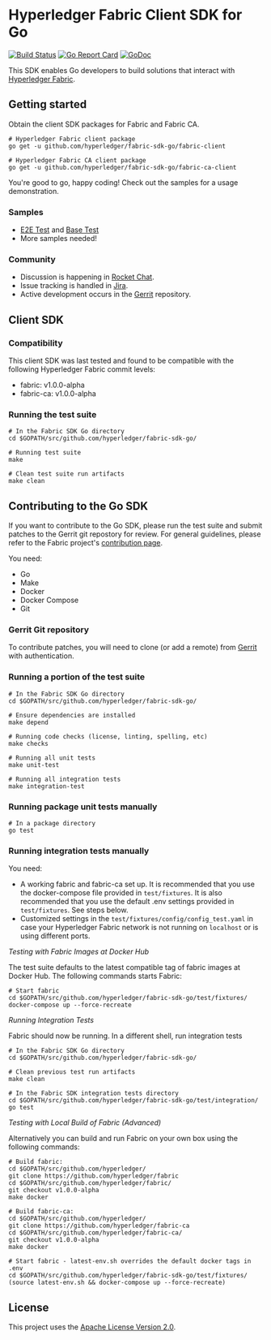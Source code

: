 # Hyperledger Fabric Client SDK for Go

[![Build Status](https://jenkins.hyperledger.org/buildStatus/icon?job=fabric-sdk-go-tests-merge-x86_64)](https://jenkins.hyperledger.org/job/fabric-sdk-go-tests-merge-x86_64)
[![Go Report Card](https://goreportcard.com/badge/github.com/hyperledger/fabric-sdk-go)](https://goreportcard.com/report/github.com/hyperledger/fabric-sdk-go)
[![GoDoc](https://godoc.org/github.com/hyperledger/fabric-sdk-go?status.svg)](https://godoc.org/github.com/hyperledger/fabric-sdk-go)

This SDK enables Go developers to build solutions that interact with [Hyperledger Fabric](http://hyperledger-fabric.readthedocs.io/en/latest/).

## Getting started

Obtain the client SDK packages for Fabric and Fabric CA.

```
# Hyperledger Fabric client package
go get -u github.com/hyperledger/fabric-sdk-go/fabric-client

# Hyperledger Fabric CA client package
go get -u github.com/hyperledger/fabric-sdk-go/fabric-ca-client
```

You're good to go, happy coding! Check out the samples for a usage demonstration.

### Samples

- [E2E Test](test/integration/end_to_end_test.go) and [Base Test](test/integration/base_test_setup.go)
- More samples needed!

### Community

- Discussion is happening in [Rocket Chat](https://chat.hyperledger.org/channel/fabric-sdk-go).
- Issue tracking is handled in [Jira](https://jira.hyperledger.org/secure/RapidBoard.jspa?projectKey=FAB&rapidView=7&view=planning). 
- Active development occurs in the [Gerrit](https://gerrit.hyperledger.org/r/#/admin/projects/fabric-sdk-go)
repository.

## Client SDK

### Compatibility

This client SDK was last tested and found to be compatible with the following Hyperledger Fabric commit levels:
- fabric: v1.0.0-alpha
- fabric-ca: v1.0.0-alpha

### Running the test suite

```
# In the Fabric SDK Go directory
cd $GOPATH/src/github.com/hyperledger/fabric-sdk-go/

# Running test suite
make

# Clean test suite run artifacts
make clean
```

## Contributing to the Go SDK

If you want to contribute to the Go SDK, please run the test suite and submit patches to the Gerrit git repostory for review. For general guidelines, please refer to the Fabric project's [contribution page](http://hyperledger-fabric.readthedocs.io/en/latest/CONTRIBUTING.html).

You need:
- Go
- Make
- Docker
- Docker Compose
- Git

### Gerrit Git repository

To contribute patches, you will need to clone (or add a remote) from [Gerrit](https://gerrit.hyperledger.org/r/#/admin/projects/fabric-sdk-go) with authentication.

### Running a portion of the test suite

```
# In the Fabric SDK Go directory
cd $GOPATH/src/github.com/hyperledger/fabric-sdk-go/

# Ensure dependencies are installed
make depend

# Running code checks (license, linting, spelling, etc)
make checks

# Running all unit tests
make unit-test

# Running all integration tests
make integration-test
```

### Running package unit tests manually

```
# In a package directory
go test
```

### Running integration tests manually

You need:
- A working fabric and fabric-ca set up. It is recommended that you use the docker-compose file provided in `test/fixtures`. It is also recommended that you use the default .env settings provided in `test/fixtures`. See steps below.
- Customized settings in the `test/fixtures/config/config_test.yaml` in case your Hyperledger Fabric network is not running on `localhost` or is using different ports.

*Testing with Fabric Images at Docker Hub*

The test suite defaults to the latest compatible tag of fabric images at Docker Hub.
The following commands starts Fabric:

```
# Start fabric
cd $GOPATH/src/github.com/hyperledger/fabric-sdk-go/test/fixtures/
docker-compose up --force-recreate
```

*Running Integration Tests*

Fabric should now be running. In a different shell, run integration tests
```
# In the Fabric SDK Go directory
cd $GOPATH/src/github.com/hyperledger/fabric-sdk-go/

# Clean previous test run artifacts
make clean

# In the Fabric SDK integration tests directory
cd $GOPATH/src/github.com/hyperledger/fabric-sdk-go/test/integration/
go test
```

*Testing with Local Build of Fabric (Advanced)*

Alternatively you can build and run Fabric on your own box using the following commands:
```
# Build fabric:
cd $GOPATH/src/github.com/hyperledger/
git clone https://github.com/hyperledger/fabric
cd $GOPATH/src/github.com/hyperledger/fabric/
git checkout v1.0.0-alpha
make docker

# Build fabric-ca:
cd $GOPATH/src/github.com/hyperledger/
git clone https://github.com/hyperledger/fabric-ca
cd $GOPATH/src/github.com/hyperledger/fabric-ca/
git checkout v1.0.0-alpha
make docker

# Start fabric - latest-env.sh overrides the default docker tags in .env
cd $GOPATH/src/github.com/hyperledger/fabric-sdk-go/test/fixtures/
(source latest-env.sh && docker-compose up --force-recreate)
```

## License

This project uses the [Apache License Version 2.0](LICENSE).
